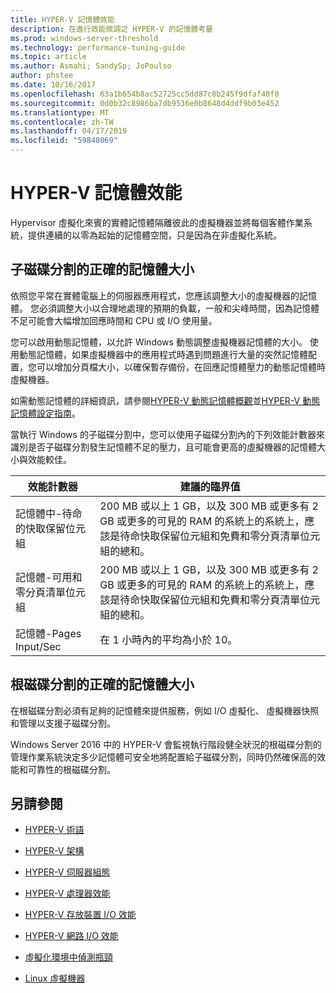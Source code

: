 ```yaml
---
title: HYPER-V 記憶體效能
description: 在進行效能微調之 HYPER-V 的記憶體考量
ms.prod: windows-server-threshold
ms.technology: performance-tuning-guide
ms.topic: article
ms.author: Asmahi; SandySp; JoPoulso
author: phstee
ms.date: 10/16/2017
ms.openlocfilehash: 63a1b654b8ac52725cc5dd87c8b245f9dfaf40f0
ms.sourcegitcommit: 0d0b32c8986ba7db9536e0b8648d4ddf9b03e452
ms.translationtype: MT
ms.contentlocale: zh-TW
ms.lasthandoff: 04/17/2019
ms.locfileid: "59848069"
---
```

# <a name="hyper-v-memory-performance"></a>HYPER-V 記憶體效能


Hypervisor 虛擬化來賓的實體記憶體隔離彼此的虛擬機器並將每個客體作業系統，提供連續的以零為起始的記憶體空間，只是因為在非虛擬化系統。

## <a name="correct-memory-sizing-for-child-partitions"></a>子磁碟分割的正確的記憶體大小

依照您平常在實體電腦上的伺服器應用程式，您應該調整大小的虛擬機器的記憶體。 您必須調整大小以合理地處理的預期的負載，一般和尖峰時間，因為記憶體不足可能會大幅增加回應時間和 CPU 或 I/O 使用量。

您可以啟用動態記憶體，以允許 Windows 動態調整虛擬機器記憶體的大小。 使用動態記憶體，如果虛擬機器中的應用程式時遇到問題進行大量的突然記憶體配置，您可以增加分頁檔大小，以確保暫存備份，在回應記憶體壓力的動態記憶體時虛擬機器。

如需動態記憶體的詳細資訊，請參閱[HYPER-V 動態記憶體概觀]( https://go.microsoft.com/fwlink/?linkid=834434)並[HYPER-V 動態記憶體設定指南](https://go.microsoft.com/fwlink/?linkid=834435)。

當執行 Windows 的子磁碟分割中，您可以使用子磁碟分割內的下列效能計數器來識別是否子磁碟分割發生記憶體不足的壓力，且可能會更高的虛擬機器的記憶體大小與效能較佳。

| 效能計數器                                                         | 建議的臨界值                                                                                                                                                           |
|-----------------------------------------------------------------------------|-------------------------------------------------------------------------------------------------------------------------------------------------------------------------------------|
| 記憶體中-待命的快取保留位元組                                        | 200 MB 或以上 1 GB，以及 300 MB 或更多有 2 GB 或更多的可見的 RAM 的系統上的系統上，應該是待命快取保留位元組和免費和零分頁清單位元組的總和。 |
| 記憶體-可用和零分頁清單位元組                                        | 200 MB 或以上 1 GB，以及 300 MB 或更多有 2 GB 或更多的可見的 RAM 的系統上的系統上，應該是待命快取保留位元組和免費和零分頁清單位元組的總和。 |
| 記憶體-Pages Input/Sec                                                    | 在 1 小時內的平均為小於 10。                                                                                                                                       | 

## <a name="correct-memory-sizing-for-root-partition"></a>根磁碟分割的正確的記憶體大小

在根磁碟分割必須有足夠的記憶體來提供服務，例如 I/O 虛擬化、 虛擬機器快照和管理以支援子磁碟分割。

Windows Server 2016 中的 HYPER-V 會監視執行階段健全狀況的根磁碟分割的管理作業系統決定多少記憶體可安全地將配置給子磁碟分割，同時仍然確保高的效能和可靠性的根磁碟分割。

## <a name="see-also"></a>另請參閱

-   [HYPER-V 術語](terminology.md)

-   [HYPER-V 架構](architecture.md)

-   [HYPER-V 伺服器組態](configuration.md)

-   [HYPER-V 處理器效能](processor-performance.md)

-   [HYPER-V 存放裝置 I/O 效能](storage-io-performance.md)

-   [HYPER-V 網路 I/O 效能](network-io-performance.md)

-   [虛擬化環境中偵測瓶頸](detecting-virtualized-environment-bottlenecks.md)

-   [Linux 虛擬機器](linux-virtual-machine-considerations.md)
